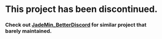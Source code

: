 # This project has been discontinued.
### Check out [JadeMin_BetterDiscord](https://github.com/orgs/JadeMin-BetterDiscord/repositories) for similar project that barely maintained.
